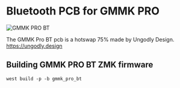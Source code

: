 # Bluetooth PCB for GMMK PRO
![GMMK PRO BT](https//ungodly.design/gmmk-pro-bt)

The GMMK Pro BT pcb is a hotswap 75% made by Ungodly Design. https://ungodly.design

## Building GMMK PRO BT ZMK firmware
```
west build -p -b gmmk_pro_bt
```
